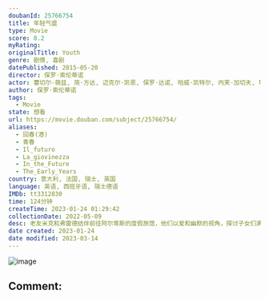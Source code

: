 ```yaml
---
doubanId: 25766754
title: 年轻气盛
type: Movie
score: 8.2
myRating: 
originalTitle: Youth
genre: 剧情, 喜剧
datePublished: 2015-05-20
director: 保罗·索伦蒂诺
actor: 蕾切尔·薇兹, 简·方达, 迈克尔·凯恩, 保罗·达诺, 哈威·凯特尔, 内芙·加切夫, 埃德·斯托帕德, 马达丽娜·珍娜, 马克·科兹莱克, 亚历克斯·麦奎因, 艾米莉亚·琼斯, 波佩·科比, 汤姆·里皮斯基, 克洛伊·皮里, 帕洛玛·费丝, 洛雷达纳·卡纳塔, 露娜·米乔维克, 安娜贝尔·库帖, 尤吉尼亚·克鲁索, 卡罗莱娜·卡尔松, 劳拉·德·马奇, 比阿特丽斯·克纽, 利奥·阿丁·博钦
author: 保罗·索伦蒂诺
tags:
  - Movie
state: 想看
url: https://movie.douban.com/subject/25766754/
aliases:
  - 回春(港)
  - 青春
  - Il_futuro
  - La_giovinezza
  - In_the_Future
  - The_Early_Years
country: 意大利, 法国, 瑞士, 英国
language: 英语, 西班牙语, 瑞士德语
IMDb: tt3312830
time: 124分钟
createTime: 2023-01-24 01:29:42
collectionDate: 2022-05-09
desc: 老友米克和弗雷德结伴前往阿尔卑斯的度假旅馆，他们以爱和幽默的视角，探讨子女们满是麻烦的生活。米克是导演，正在积极创作自己看来最重要的一部电影，而早就没有了事业追求的指挥家、作曲家弗雷德却收到女王伊丽莎...
date created: 2023-01-24
date modified: 2023-03-14
---
```


![image](p2561567154.jpg)

Comment:
---

